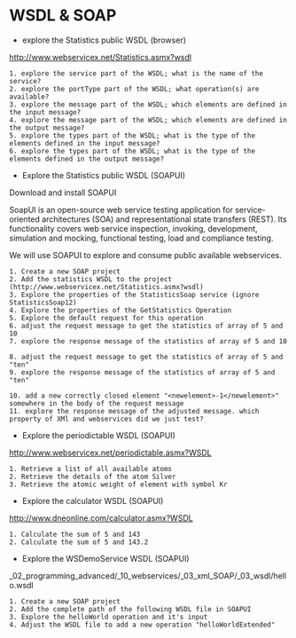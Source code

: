 # WSDL &amp; SOAP

- explore the Statistics public WSDL (browser)

http://www.webservicex.net/Statistics.asmx?wsdl

    1. explore the service part of the WSDL; what is the name of the service?
    2. explore the portType part of the WSDL; what operation(s) are available?
    3. explore the message part of the WSDL; which elements are defined in the input message?
    4. explore the message part of the WSDL; which elements are defined in the output message?
    5. explore the types part of the WSDL; what is the type of the elements defined in the input message?
    6. explore the types part of the WSDL; what is the type of the elements defined in the output message?


- Explore the Statistics public WSDL (SOAPUI)

Download and install SOAPUI

SoapUI is an open-source web service testing application for service-oriented architectures (SOA) and representational state transfers (REST). Its functionality covers web service inspection, invoking, development, simulation and mocking, functional testing, load and compliance testing.

We will use SOAPUI to explore and consume public available webservices.

    1. Create a new SOAP project
    2. Add the statistics WSDL to the project (http://www.webservicex.net/Statistics.asmx?wsdl)
    3. Explore the properties of the StatisticsSoap service (ignore StatisticsSoap12)
    4. Explore the properties of the GetStatistics Operation
    5. Explore the default request for this operation
    6. adjust the request message to get the statistics of array of 5 and 10
    7. explore the response message of the statistics of array of 5 and 10

    8. adjust the request message to get the statistics of array of 5 and "ten"
    9. explore the response message of the statistics of array of 5 and "ten"

    10. add a new correctly closed element "<newelement>-1</newelement>" somewhere in the body of the request message
    11. explore the response message of the adjusted message. which property of XMl and webservices did we just test?

 
- Explore the periodictable WSDL (SOAPUI)
    
http://www.webservicex.net/periodictable.asmx?WSDL

    1. Retrieve a list of all available atoms
    2. Retrieve the details of the atom Silver
    3. Retrieve the atomic weight of element with symbol Kr
     
- Explore the calculator WSDL (SOAPUI)

http://www.dneonline.com/calculator.asmx?WSDL

    1. Calculate the sum of 5 and 143
    2. Calculate the sum of 5 and 143.2    
    
- Explore the WSDemoService WSDL (SOAPUI)

_02_programming_advanced/_10_webservices/_03_xml_SOAP/_03_wsdl/hello.wsdl

    1. Create a new SOAP project
    2. Add the complete path of the following WSDL file in SOAPUI
    3. Explore the helloWorld operation and it's input
    4. Adjust the WSDL file to add a new operation "helloWorldExtended" 

    
